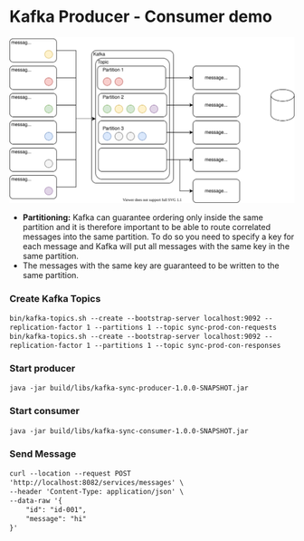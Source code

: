 # Kafka Producer - Consumer demo

![kafka-topics](kafka-topics.svg)

* __Partitioning:__ Kafka can guarantee ordering only inside the same 
  partition and it is therefore important to be able to route correlated 
  messages into the same partition. To do so you need to specify a key for 
  each message and Kafka will put all messages with the same key in the 
  same partition.
* The messages with the same key are guaranteed to be written to the same partition.

### Create Kafka Topics
```
bin/kafka-topics.sh --create --bootstrap-server localhost:9092 --replication-factor 1 --partitions 1 --topic sync-prod-con-requests
bin/kafka-topics.sh --create --bootstrap-server localhost:9092 --replication-factor 1 --partitions 1 --topic sync-prod-con-responses
```

### Start producer 
```
java -jar build/libs/kafka-sync-producer-1.0.0-SNAPSHOT.jar
```

### Start consumer
```
java -jar build/libs/kafka-sync-consumer-1.0.0-SNAPSHOT.jar
```

### Send Message
```
curl --location --request POST 'http://localhost:8082/services/messages' \
--header 'Content-Type: application/json' \
--data-raw '{
    "id": "id-001",
    "message": "hi"
}'
```